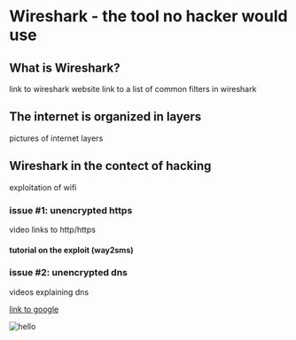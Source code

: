 # Wireshark - the tool no hacker would use

## What is Wireshark?
link to wireshark website
link to a list of common filters in wireshark


## The internet is organized in layers
pictures of internet layers

## Wireshark in the contect of hacking
exploitation of wifi

### issue #1: unencrypted https
video links to http/https

#### tutorial on the exploit (way2sms)



### issue #2: unencrypted dns
videos explaining dns



[link to google](www.google.com)

![hello](https://github.com/sbleh/wireshark_presentation/blob/master/Capture.JPG?raw=true)






